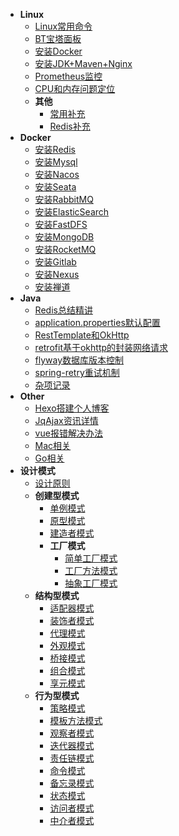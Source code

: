 * **Linux**
    * [Linux常用命令](pages/linux/Linux常用命令.md)
    * [BT宝塔面板](pages/linux/宝塔面板.md)
    * [安装Docker](pages/linux/安装Docker.md)
    * [安装JDK+Maven+Nginx](pages/linux/安装JDK+Maven+Nginx.md)
    * [Prometheus监控](pages/linux/Prometheus监控.md)
    * [CPU和内存问题定位](pages/linux/CPU和内存问题定位.md)
    * **其他**
      * [常用补充](pages/linux/常用补充.md)
      * [Redis补充](pages/linux/Redis补充.md)
* **Docker**
    * [安装Redis](pages/docker/安装Redis.md)
    * [安装Mysql](pages/docker/安装Mysql.md)
    * [安装Nacos](pages/docker/安装Nacos.md)
    * [安装Seata](pages/docker/安装Seata.md)
    * [安装RabbitMQ](pages/docker/安装RabbitMQ.md)
    * [安装ElasticSearch](pages/docker/安装ElasticSearch.md)
    * [安装FastDFS](pages/docker/安装FastDFS.md)
    * [安装MongoDB](pages/docker/安装MongoDB.md)
    * [安装RocketMQ](pages/docker/安装RocketMQ.md)
    * [安装Gitlab](pages/docker/安装Gitlab.md)
    * [安装Nexus](pages/docker/安装Nexus.md)
    * [安装禅道](pages/docker/安装禅道.md)
* **Java**
    * [Redis总结精讲](pages/java/Redis总结精讲.md)
    * [application.properties默认配置](pages/java/application.properties默认配置.md)
    * [RestTemplate和OkHttp](pages/java/RestTemplate和OkHttp.md)
    * [retrofit基于okhttp的封装网络请求](pages/java/retrofit基于okhttp的封装网络请求.md)
    * [flyway数据库版本控制](pages/java/flyway数据库版本控制.md)
    * [spring-retry重试机制](pages/java/spring-retry重试机制.md)
    * [杂项记录](pages/java/杂项记录.md)
* **Other**
  * [Hexo搭建个人博客](pages/other/Hexo搭建个人博客.md)
  * [JqAjax资讯详情](pages/other/JqAjax资讯详情.md)
  * [vue报错解决办法](pages/other/vue报错解决办法.md)
  * [Mac相关](pages/other/Mac.md)
  * [Go相关](pages/other/Go.md)
* **设计模式**
  * [设计原则](pages/design/设计原则.md)
  * **创建型模式**
    * [单例模式](pages/design/单例模式.md)
    * [原型模式](pages/design/原型模式.md)
    * [建造者模式](pages/design/建造者模式.md)
    * **工厂模式**
        * [简单工厂模式](pages/design/备忘录模式.md)
        * [工厂方法模式](pages/design/工厂方法模式.md)
        * [抽象工厂模式](pages/design/抽象工厂模式.md)
  * **结构型模式**
    * [适配器模式](pages/design/适配器模式.md)
    * [装饰者模式](pages/design/装饰者模式.md)
    * [代理模式](pages/design/代理模式.md)
    * [外观模式](pages/design/外观模式.md)
    * [桥接模式](pages/design/桥接模式.md)
    * [组合模式](pages/design/组合模式.md)
    * [享元模式](pages/design/享元模式.md)
  * **行为型模式**
    * [策略模式](pages/design/策略模式.md)
    * [模板方法模式](pages/design/模板模式.md)
    * [观察者模式](pages/design/观察者模式.md)
    * [迭代器模式](pages/design/迭代器模式.md)
    * [责任链模式](pages/design/责任链模式.md)
    * [命令模式](pages/design/命令模式.md)
    * [备忘录模式](pages/design/备忘录模式.md)
    * [状态模式](pages/design/状态模式.md)
    * [访问者模式](pages/design/访问者模式.md)
    * [中介者模式](pages/design/中介者模式.md)